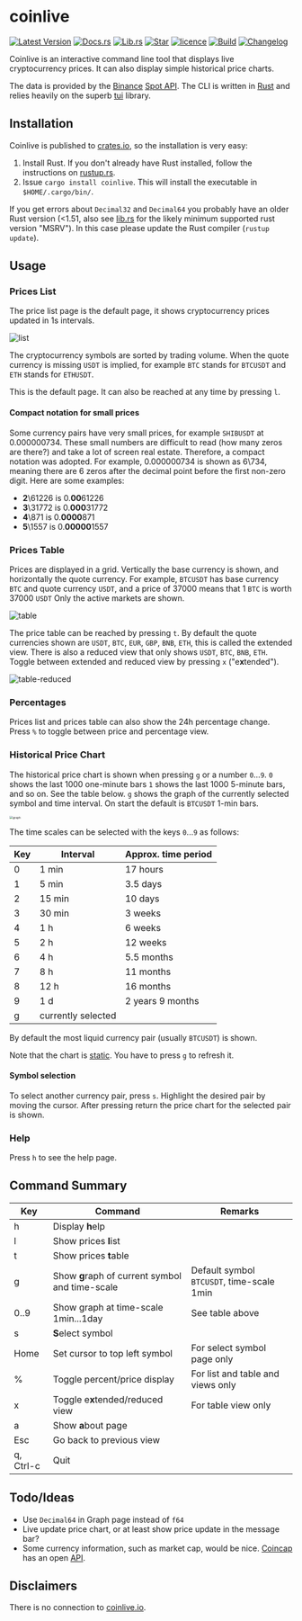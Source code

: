 # coinlive

[![Latest Version](https://img.shields.io/crates/v/coinlive.svg)](https://crates.io/crates/coinlive)  [![Docs.rs](https://docs.rs/coinlive/badge.svg)](https://docs.rs/coinlive)  [![Lib.rs](https://img.shields.io/badge/lib.rs-v0.2.1-blue)](https://lib.rs/crates/coinlive)    [![Star](https://img.shields.io/github/stars/mayeranalytics/coinlive.svg?style=social&amp;label=Star&amp;maxAge=2592000)](https://github.com/mayeranalytics/coinlive)    [![licence](https://img.shields.io/github/license/mayeranalytics/coinlive)](https://www.gnu.org/licenses/gpl-3.0.en.html)    [![Build](https://img.shields.io/github/workflow/status/mayeranalytics/coinlive/Rust)](https://github.com/mayeranalytics/coinlive/actions/workflows/rust.yml)    [![Changelog](https://img.shields.io/badge/changelog-0.2.2-blue)](https://github.com/mayeranalytics/coinlive/blob/main/Changelog.md)

Coinlive is an interactive command line tool that displays live cryptocurrency prices. It can also display simple historical price charts.

The data is provided by the [Binance](binance.com) [Spot API](https://binance-docs.github.io/apidocs/spot/en/). The CLI is written in [Rust](https://www.rust-lang.org/) and relies heavily on the superb [tui](https://docs.rs/tui) library.

## Installation

Coinlive is published to [crates.io](https://crates.io/crates/coinlive), so the installation is very easy:

1. Install Rust. If you don't already have Rust installed, follow the instructions on [rustup.rs](https://rustup.rs/).
2. Issue `cargo install coinlive`. This will install the executable in `$HOME/.cargo/bin/`.

If you get errors about `Decimal32` and `Decimal64` you probably have an older Rust version (<1.51, also see [lib.rs](https://lib.rs/crates/coinlive) for the likely minimum supported rust version "MSRV"). In this case please update the Rust compiler (`rustup update`).

## Usage

### Prices List

The price list page is the default page, it shows cryptocurrency prices updated in 1s intervals.

![list](assets/list.gif)

The cryptocurrency symbols are sorted by trading volume. When the quote currency is missing `USDT` is implied, for example `BTC` stands for `BTCUSDT` and `ETH` stands for `ETHUSDT`.

This is the default page. It can also be reached at any time by pressing `l`.

#### Compact notation for small prices

Some currency pairs have very small prices, for example `SHIBUSDT` at 0.000000734. These small numbers are difficult to read (how many zeros are there?) and take a lot of screen real estate. Therefore, a compact notation was adopted. For example, 0.000000734 is shown as 6\734, meaning there are 6 zeros after the decimal point before the first non-zero digit. Here are some examples:

- **2**\61226 is 0.**00**61226
- **3**\31772 is 0.**000**31772
- **4**\871 is 0.**0000**871
- **5**\1557 is 0.**00000**1557

### Prices Table

Prices are displayed in a grid. Vertically the base currency is shown, and horizontally the quote currency. For example, `BTCUSDT` has base currency `BTC` and quote currency `USDT`, and a price of 37000 means that 1 `BTC` is worth 37000 `USDT` Only the active markets are shown.

![table](assets/table-full.gif)



The price table can be reached by pressing `t`. By default the quote currencies shown are `USDT`, `BTC`, `EUR`, `GBP`, `BNB`, `ETH`, this is called the extended view. There is also a reduced view that only shows  `USDT`, `BTC`, `BNB`, `ETH`. Toggle between extended and reduced view by pressing `x` ("e**x**tended").

![table-reduced](assets/table-reduced.gif)

### Percentages

Prices list and prices table can also show the 24h percentage change. Press `%` to toggle between price and percentage view.

### Historical Price Chart

The historical price chart is shown when pressing `g` or a number `0`...`9`.  `0` shows the last 1000 one-minute bars `1` shows the last 1000 5-minute bars, and so on. See the table below. `g` shows the graph of the currently selected symbol and time interval. On start the default is `BTCUSDT` 1-min bars.

<img src="assets/graph.png" alt="graph" style="zoom:37%;" />

The time scales can be selected with the keys `0`...`9` as follows:

| Key  | Interval | Approx. time period |
| ---- | -------- | ------------------- |
| 0    | 1 min    | 17 hours |
| 1    | 5 min    |3.5 days|
| 2    | 15 min   |10 days|
| 3    | 30 min   |3 weeks|
| 4    | 1 h      |6 weeks|
| 5    | 2 h      |12 weeks|
| 6    | 4 h      |5.5 months|
| 7    | 8 h      |11 months|
| 8    | 12 h     |16 months|
| 9    | 1 d      |2 years 9 months|
| g    | currently selected |  |

By default the most liquid currency pair (usually `BTCUSDT`) is shown. 

Note that the chart is <u>static</u>. You have to press `g` to refresh it.

#### Symbol selection

To select another currency pair, press `s`. Highlight the desired pair by moving the cursor. After pressing return the price chart for the selected pair is shown.

### Help

Press `h` to see the help page.

## Command Summary

| Key       | Command                                         | Remarks                                   |
| --------- | ----------------------------------------------- | ----------------------------------------- |
| h         | Display **h**elp                                |                                           |
| l         | Show prices **I**ist                            |                                           |
| t         | Show prices **t**able                           |                                           |
| g         | Show **g**raph of current symbol and time-scale | Default symbol `BTCUSDT`, time-scale 1min |
| 0..9      | Show graph at time-scale 1min...1day            | See table above                           |
| s         | **S**elect symbol                               |                                           |
| Home      | Set cursor to top left symbol                   | For select symbol page only               |
| %         | Toggle percent/price display                    | For list and table and views only         |
| x         | Toggle e**x**tended/reduced view                | For table view only                       |
| a         | Show **a**bout page                             |                                           |
| Esc       | Go back to previous view                        |                                           |
| q, Ctrl-c | Quit                                            |                                           |



## Todo/Ideas
- Use `Decimal64` in Graph page instead of `f64`
- Live update price chart, or at least show price update in the message bar?
- Some currency information, such as market cap, would be nice. [Coincap](coincap.io) has an open [API](https://docs.coincap.io/).

## Disclaimers

There is no connection to [coinlive.io]().

